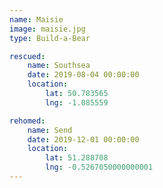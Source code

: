 ```yaml
---
name: Maisie
image: maisie.jpg
type: Build-a-Bear

rescued:
    name: Southsea
    date: 2019-08-04 00:00:00
    location:
        lat: 50.783565
        lng: -1.085559

rehomed:
    name: Send
    date: 2019-12-01 00:00:00
    location:
        lat: 51.288708
        lng: -0.5267050000000001
---
```

